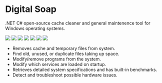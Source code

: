 # Digital Soap
.NET C# open-source cache cleaner and general maintenence tool for Windows operating systems.  

![](https://img.shields.io/badge/Visual%20Studio-2022-8A2BE2?logo=visualstudio)
![](https://img.shields.io/badge/.NET%208.0-C%23-239120)
![](https://img.shields.io/badge/License-GPLv3-blue.svg)
![](https://img.shields.io/badge/Release-v0.1.1a-4DC81F)
![](https://img.shields.io/github/last-commit/STOL4S/Digital-Soap/main?label=Last%20Commit)
![](https://img.shields.io/github/downloads/STOL4S/Digital-Soap/total?label=Downloads)
![](https://img.shields.io/badge/GitHub-STOLAS-8A2BE2?logo=github)
- Removes cache and temporary files from system.
- Find old, unused, or duplicate files taking up space.
- Modify/remove programs from the system.
- Modify which services are loaded on startup.
- Retrieves detailed system specifications and has built-in benchmarks.
- Detect and troubleshoot possible hardware issues.

